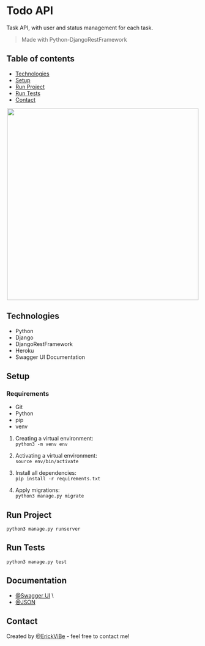 # Todo API
Task API, with user and status management for each task.
> Made with Python-DjangoRestFramework

## Table of contents
* [Technologies](#technologies)
* [Setup](#setup)
* [Run Project](#run-project)
* [Run Tests](#run-tests)
* [Contact](#contact)

<p align='center'>
  <img src="https://miro.medium.com/max/4000/1*8ygFKYb0Yo6Hc-vnScGA9A.png" width="500" >
</p>

## Technologies
* Python
* Django
* DjangoRestFramework
* Heroku
* Swagger UI Documentation

## Setup

### Requirements
* Git
* Python
* pip
* venv

1. Creating a virtual environment:\
`python3 -m venv env`

2. Activating a virtual environment:\
`source env/bin/activate`

3. Install all dependencies:\
`pip install -r requirements.txt`

4. Apply migrations:\
`python3 manage.py migrate`

## Run Project
`python3 manage.py runserver`

## Run Tests
`python3 manage.py test`

## Documentation
* [@Swagger UI](https://todo-api-vibe.herokuapp.com/docs/) \
* [@JSON](https://todo-api-vibe.herokuapp.com/docs.json)

## Contact
Created by [@ErickViBe](https://erickvibeportfolio.web.app/) - feel free to contact me!
